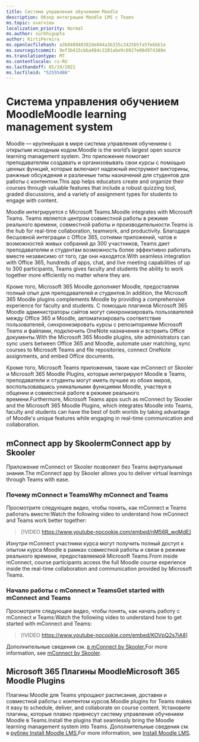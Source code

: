 ```yaml
---
title: Система управления обучением Moodle
description: Обзор интеграции Moodle LMS с Teams
ms.topic: overview
localization_priority: Normal
ms.author: surbhigupta
author: KirtiPereira
ms.openlocfilehash: a3b048948382de844a3b335c2425b5fa5fe6bb1e
ms.sourcegitcommit: 9ef3b415cbba484c2201abe9c6927e08d974388e
ms.translationtype: MT
ms.contentlocale: ru-RU
ms.lasthandoff: 05/19/2021
ms.locfileid: "52555486"
---
```

# <a name="moodle-learning-management-system"></a><span data-ttu-id="a5d7d-103">Система управления обучением Moodle</span><span class="sxs-lookup"><span data-stu-id="a5d7d-103">Moodle learning management system</span></span>

<span data-ttu-id="a5d7d-104">Moodle — крупнейшая в мире система управления обучением с открытым исходным кодом.</span><span class="sxs-lookup"><span data-stu-id="a5d7d-104">Moodle is the world’s largest open source learning management system.</span></span> <span data-ttu-id="a5d7d-105">Это приложение помогает преподавателям создавать и организовывать свои курсы с помощью ценных функций, которые включают надежный инструмент викторины, ранжные обсуждения и различные типы назначений для студентов для работы с контентом.</span><span class="sxs-lookup"><span data-stu-id="a5d7d-105">This app helps educators create and organize their courses through valuable features that include a robust quizzing tool, graded discussions, and a variety of assignment types for students to engage with content.</span></span>  
 
<span data-ttu-id="a5d7d-106">Moodle интегрируется с Microsoft Teams.</span><span class="sxs-lookup"><span data-stu-id="a5d7d-106">Moodle integrates with Microsoft Teams.</span></span> <span data-ttu-id="a5d7d-107">Teams является центром совместной работы в режиме реального времени, совместной работы и производительности.</span><span class="sxs-lookup"><span data-stu-id="a5d7d-107">Teams is the hub for real-time collaboration, teamwork, and productivity.</span></span> <span data-ttu-id="a5d7d-108">Благодаря бесшовной интеграции с Office 365, сотнями приложений, чатов и возможностей живых собраний до 300 участников, Teams дает преподавателям и студентам возможность более эффективно работать вместе независимо от того, где они находятся.</span><span class="sxs-lookup"><span data-stu-id="a5d7d-108">With seamless integration with Office 365, hundreds of apps, chat, and live meeting capabilities of up to 300 participants, Teams gives faculty and students the ability to work together more efficiently no matter where they are.</span></span> 
 
<span data-ttu-id="a5d7d-109">Кроме того, Microsoft 365 Moodle дополняет Moodle, предоставляя полный опыт для преподавателей и студентов.</span><span class="sxs-lookup"><span data-stu-id="a5d7d-109">In addition, the Microsoft 365 Moodle plugins complements Moodle by providing a comprehensive experience for faculty and students.</span></span> <span data-ttu-id="a5d7d-110">С помощью плагинов Microsoft 365 Moodle администраторы сайтов могут синхронизировать пользователей между Office 365 и Moodle, автоматизировать соответствие пользователей, синхронизировать курсы с репозиториями Microsoft Teams и файлами, подключить OneNote назначения и встраить Office документы.</span><span class="sxs-lookup"><span data-stu-id="a5d7d-110">With the Microsoft 365 Moodle plugins, site administrators can sync users between Office 365 and Moodle, automate user matching, sync courses to Microsoft Teams and file repositories, connect OneNote assignments, and embed Office documents.</span></span>  
 
<span data-ttu-id="a5d7d-111">Кроме того, Microsoft Teams приложения, такие как mConnect от Skooler и Microsoft 365 Moodle Plugins, которые интегрируют Moodle в Teams, преподаватели и студенты могут иметь лучшее из обоих миров, воспользовавшись уникальными функциями Moodle, участвуя в общении и совместной работе в режиме реального времени.</span><span class="sxs-lookup"><span data-stu-id="a5d7d-111">Furthermore, Microsoft Teams apps such as mConnect by Skooler and the Microsoft 365 Moodle Plugins, which integrates Moodle into Teams, faculty and students can have the best of both worlds by taking advantage of Moodle's unique features while engaging in real-time communication and collaboration.</span></span>

## <a name="mconnect-app-by-skooler"></a><span data-ttu-id="a5d7d-112">mConnect app by Skooler</span><span class="sxs-lookup"><span data-stu-id="a5d7d-112">mConnect app by Skooler</span></span>

<span data-ttu-id="a5d7d-113">Приложение mConnect от Skooler позволяет без Teams виртуальные знания.</span><span class="sxs-lookup"><span data-stu-id="a5d7d-113">The mConnect app by Skooler allows you to deliver virtual learnings through Teams with ease.</span></span>

### <a name="why-mconnect-and-teams"></a><span data-ttu-id="a5d7d-114">Почему mConnect и Teams</span><span class="sxs-lookup"><span data-stu-id="a5d7d-114">Why mConnect and Teams</span></span>

<span data-ttu-id="a5d7d-115">Просмотрите следующее видео, чтобы понять, как mConnect и Teams работать вместе:</span><span class="sxs-lookup"><span data-stu-id="a5d7d-115">Watch the following video to understand how mConnect and Teams work better together:</span></span>

> [!VIDEO https://www.youtube-nocookie.com/embed/nM56R_woMdE]

<span data-ttu-id="a5d7d-116">Изнутри mConnect участники курса могут получить полный доступ к опытом курса Moodle в рамках совместной работы и связи в режиме реального времени, предоставляемой Microsoft Teams.</span><span class="sxs-lookup"><span data-stu-id="a5d7d-116">From inside mConnect, course participants access the full Moodle course experience inside the real-time collaboration and communication provided by Microsoft Teams.</span></span>

### <a name="get-started-with-mconnect-and-teams"></a><span data-ttu-id="a5d7d-117">Начало работы с mConnect и Teams</span><span class="sxs-lookup"><span data-stu-id="a5d7d-117">Get started with mConnect and Teams</span></span>

<span data-ttu-id="a5d7d-118">Просмотрите следующее видео, чтобы понять, как начать работу с mConnect и Teams:</span><span class="sxs-lookup"><span data-stu-id="a5d7d-118">Watch the following video to understand how to get started with mConnect and Teams:</span></span>

> [!VIDEO https://www.youtube-nocookie.com/embed/KOVpQ2s7iA8]

<span data-ttu-id="a5d7d-119">Дополнительные сведения см. [в mConnect by Skooler.](https://skooler.com/mconnect/how-to/)</span><span class="sxs-lookup"><span data-stu-id="a5d7d-119">For more information, see [mConnect by Skooler](https://skooler.com/mconnect/how-to/).</span></span>

## <a name="microsoft-365-moodle-plugins"></a><span data-ttu-id="a5d7d-120">Microsoft 365 Плагины Moodle</span><span class="sxs-lookup"><span data-stu-id="a5d7d-120">Microsoft 365 Moodle Plugins</span></span>

<span data-ttu-id="a5d7d-121">Плагины Moodle для Teams упрощают расписания, доставки и совместной работы с контентом курсов.</span><span class="sxs-lookup"><span data-stu-id="a5d7d-121">Moodle plugins for Teams makes it easy to schedule, deliver, and collaborate on course content.</span></span> <span data-ttu-id="a5d7d-122">Установите плагины, которые плавно привнесут систему управления обучением Moodle в Teams.</span><span class="sxs-lookup"><span data-stu-id="a5d7d-122">Install the plugins that seamlessly bring the Moodle learning management system into Teams.</span></span> <span data-ttu-id="a5d7d-123">Дополнительные сведения см. в [рублях Install Moodle LMS.](moodleInstructions.md)</span><span class="sxs-lookup"><span data-stu-id="a5d7d-123">For more information, see [Install Moodle LMS](moodleInstructions.md).</span></span>


